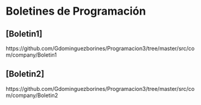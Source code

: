 # Boletines de Programación

<h2>[Boletin1]</h2>https://github.com/Gdominguezborines/Programacion3/tree/master/src/com/company/Boletin1
<h2>[Boletin2]</h2>https://github.com/Gdominguezborines/Programacion3/tree/master/src/com/company/Boletin2
